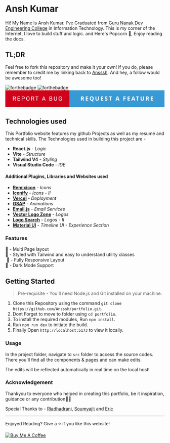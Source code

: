 # Ansh Kumar

Hi! My Name is Ansh Kumar. I've Graduated from [Guru Nanak Dev Engineering College](gndec.ac.in) in Information Technology. This is my corner of the Internet, I love to build stuff and logic. and Here's Popcorn 🍿, Enjoy reading the docs.

## TL;DR

Feel free to fork this repository and make it your own! If you do, please remember to credit me by linking back to [Ansssh](https://github.com/Ansssh). And hey, a follow would be awesome too!

![forthebadge](https://forthebadge.com/images/badges/built-with-love.svg)
![forthebadge](https://forthebadge.com/images/badges/open-source.svg)
[![forthebadge](./public/badge.svg)](https://github.com/Ansssh/portfolio/issues/new/choose)

## Technologies used

This Portfolio website features my github Projects as well as my resumé and technical skills. The Technologies used in building this project are - 

- **React.js** - *Logic*
- **Vite** - *Structure*
- **Tailwind V4** - *Styling*
- **Visual Studio Code** - *IDE*

#### Additional Plugins, Libraries and Websites used

- [**Remixicon**](https://remixicon.com/) - *Icons*
- [**Iconify**](https://icon-sets.iconify.design/) - *Icons - II*
- [**Vercel**](https://vercel.com/) - *Deployment*
- [**GSAP**](https://gsap.com/) - *Animations*
- [**Email.js**](https://emailjs.com/) - *Email Services*
- [**Vector Logo Zone**](https://www.vectorlogo.zone/) - *Logos*
- [**Logo Search**](https://logosear.ch/) - *Logos - II*
- [**Material UI**](https://mui.com/) - *Timeline UI - Experience Section*


### Features

📖 -  Multi Page layout  
🎨 - Styled with Tailwind and easy to understand utility classes  
&nbsp;📱 - Fully Responsive Layout   
🌙 - Dark Mode Support

## Getting Started

> Pre-requisite - You'll need Node.js and Git installed on your machine. 

1. Clone this Repository using the command 
`git clone https://github.com/Ansssh/portfolio.git`.
2. Dont Forget to move to folder using `cd portfolio`.
3. To install the required modules, Run `npm install`.
4. Run `npm run dev` to initiate the build.
5. Finally Open `http://localhost:5173` to view it locally.

### Usage

In the project folder, navigate to `src` folder to access the source codes. There you'll find all the components & pages and can make edits.

The edits will be reflected automatically in real time on the local host!

### Acknowledgement

Thankyou to everyone who helped in creating this portfolio, be it inspiration, guidance or any contribution🙏🤝

Special Thanks to - [Riadhadrani](https://github.com/riadhadrani/), [Soumyajit](https://github.com/soumyajit4419/) and [Eric](https://github.com/eslachance)


---

Enjoyed Reading? Give a ⭐ if you like this website!

<a href="https://www.buymeacoffee.com/anshK" target="_blank"><img src="https://cdn.buymeacoffee.com/buttons/v2/default-yellow.png" alt="Buy Me A Coffee" style="height: 60px !important;width: 217px !important;" ></a>